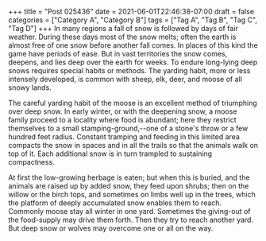 +++
title = "Post 025436"
date = 2021-06-01T22:46:38-07:00
draft = false
categories = ["Category A", "Category B"]
tags = ["Tag A", "Tag B", "Tag C", "Tag D"]
+++
In many regions a fall of snow is followed by days of fair weather. During these days most of the snow melts; often the earth is almost free of one snow before another fall comes. In places of this kind the game have periods of ease. But in vast territories the snow comes, deepens, and lies deep over the earth for weeks. To endure long-lying deep snows requires special habits or methods. The yarding habit, more or less intensely developed, is common with sheep, elk, deer, and moose of all snowy lands.

The careful yarding habit of the moose is an excellent method of triumphing over deep snow. In early winter, or with the deepening snow, a moose family proceed to a locality where food is abundant; here they restrict themselves to a small stamping-ground,--one of a stone's throw or a few hundred feet radius. Constant tramping and feeding in this limited area compacts the snow in spaces and in all the trails so that the animals walk on top of it. Each additional snow is in turn trampled to sustaining compactness.

At first the low-growing herbage is eaten; but when this is buried, and the animals are raised up by added snow, they feed upon shrubs; then on the willow or the birch tops, and sometimes on limbs well up in the trees, which the platform of deeply accumulated snow enables them to reach. Commonly moose stay all winter in one yard. Sometimes the giving-out of the food-supply may drive them forth. Then they try to reach another yard. But deep snow or wolves may overcome one or all on the way.

